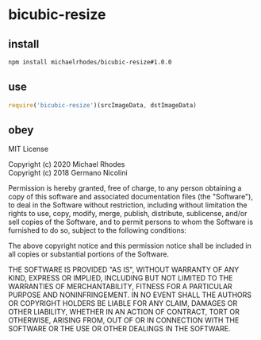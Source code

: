# bicubic-resize

## install
```sh
npm install michaelrhodes/bicubic-resize#1.0.0
```

## use
```js
require('bicubic-resize')(srcImageData, dstImageData)
```

## obey
MIT License

Copyright (c) 2020 Michael Rhodes<br>
Copyright (c) 2018 Germano Nicolini

Permission is hereby granted, free of charge, to any person obtaining a copy
of this software and associated documentation files (the "Software"), to deal
in the Software without restriction, including without limitation the rights
to use, copy, modify, merge, publish, distribute, sublicense, and/or sell
copies of the Software, and to permit persons to whom the Software is
furnished to do so, subject to the following conditions:

The above copyright notice and this permission notice shall be included in all
copies or substantial portions of the Software.

THE SOFTWARE IS PROVIDED "AS IS", WITHOUT WARRANTY OF ANY KIND, EXPRESS OR
IMPLIED, INCLUDING BUT NOT LIMITED TO THE WARRANTIES OF MERCHANTABILITY,
FITNESS FOR A PARTICULAR PURPOSE AND NONINFRINGEMENT. IN NO EVENT SHALL THE
AUTHORS OR COPYRIGHT HOLDERS BE LIABLE FOR ANY CLAIM, DAMAGES OR OTHER
LIABILITY, WHETHER IN AN ACTION OF CONTRACT, TORT OR OTHERWISE, ARISING FROM,
OUT OF OR IN CONNECTION WITH THE SOFTWARE OR THE USE OR OTHER DEALINGS IN THE
SOFTWARE.

